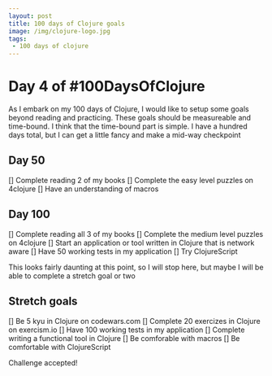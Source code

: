 ```yaml
---
layout: post
title: 100 days of Clojure goals
image: /img/clojure-logo.jpg
tags:
 - 100 days of clojure
---
```


# Day 4 of #100DaysOfClojure

As I embark on my 100 days of Clojure, I would like to setup some goals beyond reading and practicing.  These goals should be measureable and time-bound.  I think that the time-bound part is simple. I have a hundred days total, but I can get a little fancy and make a mid-way checkpoint

## Day 50
[] Complete reading 2 of my books
[] Complete the easy level puzzles on 4clojure
[] Have an understanding of macros

## Day 100
[] Complete reading all 3 of my books
[] Complete the medium level puzzles on 4clojure
[] Start an application or tool written in Clojure that is network aware
[] Have 50 working tests in my application
[] Try ClojureScript

This looks fairly daunting at this point, so I will stop here, but maybe I will be able to complete a stretch goal or two

## Stretch goals
[] Be 5 kyu in Clojure on codewars.com
[] Complete 20 exercizes in Clojure on exercism.io
[] Have 100 working tests in my application
[] Complete writing a functional tool in Clojure
[] Be comforable with macros
[] Be comfortable with ClojureScript

Challenge accepted!
